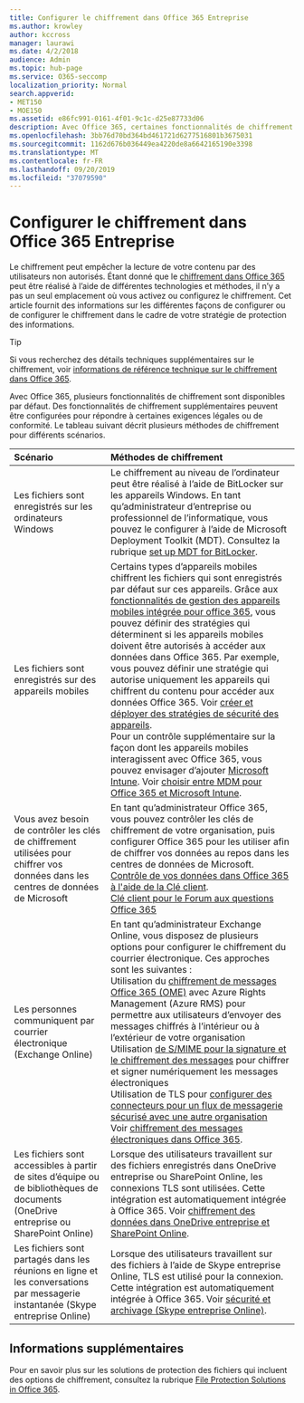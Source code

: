 ```yaml
---
title: Configurer le chiffrement dans Office 365 Entreprise
ms.author: krowley
author: kccross
manager: laurawi
ms.date: 4/2/2018
audience: Admin
ms.topic: hub-page
ms.service: O365-seccomp
localization_priority: Normal
search.appverid:
- MET150
- MOE150
ms.assetid: e86fc991-0161-4f01-9c1c-d25e87733d06
description: Avec Office 365, certaines fonctionnalités de chiffrement sont activées par défaut ; d’autres fonctionnalités peuvent être configurées pour répondre à certaines exigences légales ou de conformité.
ms.openlocfilehash: 3bb76d70bd364bd461721d6277516801b3675031
ms.sourcegitcommit: 1162d676b036449ea4220de8a6642165190e3398
ms.translationtype: MT
ms.contentlocale: fr-FR
ms.lasthandoff: 09/20/2019
ms.locfileid: "37079590"
---
```

# <a name="set-up-encryption-in-office-365-enterprise"></a>Configurer le chiffrement dans Office 365 Entreprise

Le chiffrement peut empêcher la lecture de votre contenu par des utilisateurs non autorisés. Étant donné que le [chiffrement dans Office 365](encryption.md) peut être réalisé à l’aide de différentes technologies et méthodes, il n’y a pas un seul emplacement où vous activez ou configurez le chiffrement. Cet article fournit des informations sur les différentes façons de configurer ou de configurer le chiffrement dans le cadre de votre stratégie de protection des informations.
  
> [!TIP]
> Si vous recherchez des détails techniques supplémentaires sur le chiffrement, voir [informations de référence technique sur le chiffrement dans Office 365](technical-reference-details-about-encryption.md).
  
Avec Office 365, plusieurs fonctionnalités de chiffrement sont disponibles par défaut. Des fonctionnalités de chiffrement supplémentaires peuvent être configurées pour répondre à certaines exigences légales ou de conformité. Le tableau suivant décrit plusieurs méthodes de chiffrement pour différents scénarios.
  
|**Scénario**|**Méthodes de chiffrement**|
|:-----|:-----|
|Les fichiers sont enregistrés sur les ordinateurs Windows  <br/> |Le chiffrement au niveau de l’ordinateur peut être réalisé à l’aide de BitLocker sur les appareils Windows. En tant qu’administrateur d’entreprise ou professionnel de l’informatique, vous pouvez le configurer à l’aide de Microsoft Deployment Toolkit (MDT). Consultez la rubrique [set up MDT for BitLocker](https://go.microsoft.com/fwlink/?linkid=849282).  <br/> |
|Les fichiers sont enregistrés sur des appareils mobiles  <br/> |Certains types d’appareils mobiles chiffrent les fichiers qui sont enregistrés par défaut sur ces appareils. Grâce aux [fonctionnalités de gestion des appareils mobiles intégrée pour office 365](https://support.office.com/article/a1da44e5-7475-4992-be91-9ccec25905b0), vous pouvez définir des stratégies qui déterminent si les appareils mobiles doivent être autorisés à accéder aux données dans Office 365. Par exemple, vous pouvez définir une stratégie qui autorise uniquement les appareils qui chiffrent du contenu pour accéder aux données Office 365. Voir [créer et déployer des stratégies de sécurité des appareils](https://support.office.com/article/d310f556-8bfb-497b-9bd7-fe3c36ea2fd6).  <br/> Pour un contrôle supplémentaire sur la façon dont les appareils mobiles interagissent avec Office 365, vous pouvez envisager d’ajouter [Microsoft Intune](https://aka.ms/qzln04). Voir [choisir entre MDM pour Office 365 et Microsoft Intune](https://support.office.com/article/c93d9ab9-efb2-4349-9b93-30c30562ee22).  <br/> |
|Vous avez besoin de contrôler les clés de chiffrement utilisées pour chiffrer vos données dans les centres de données de Microsoft  <br/> | En tant qu’administrateur Office 365, vous pouvez contrôler les clés de chiffrement de votre organisation, puis configurer Office 365 pour les utiliser afin de chiffrer vos données au repos dans les centres de données de Microsoft.  <br/> [Contrôle de vos données dans Office 365 à l'aide de la Clé client](controlling-your-data-using-customer-key.md). <br/> [Clé client pour le Forum aux questions Office 365](service-encryption-with-customer-key-faq.md) <br/> |
|Les personnes communiquent par courrier électronique (Exchange Online)  <br/> | En tant qu’administrateur Exchange Online, vous disposez de plusieurs options pour configurer le chiffrement du courrier électronique. Ces approches sont les suivantes :  <br/>  Utilisation du [chiffrement de messages Office 365 (OME)](set-up-new-message-encryption-capabilities.md) avec Azure Rights Management (Azure RMS) pour permettre aux utilisateurs d’envoyer des messages chiffrés à l’intérieur ou à l’extérieur de votre organisation  <br/>  Utilisation [de S/MIME pour la signature et le chiffrement des messages](https://aka.ms/c6dozg) pour chiffrer et signer numériquement les messages électroniques  <br/>  Utilisation de TLS pour [configurer des connecteurs pour un flux de messagerie sécurisé avec une autre organisation](https://aka.ms/hs809p) <br/>  Voir [chiffrement des messages électroniques dans Office 365](https://aka.ms/hic3f7).  <br/> |
|Les fichiers sont accessibles à partir de sites d’équipe ou de bibliothèques de documents (OneDrive entreprise ou SharePoint Online)  <br/> |Lorsque des utilisateurs travaillent sur des fichiers enregistrés dans OneDrive entreprise ou SharePoint Online, les connexions TLS sont utilisées. Cette intégration est automatiquement intégrée à Office 365. Voir [chiffrement des données dans OneDrive entreprise et SharePoint Online](https://go.microsoft.com/fwlink/?linkid=526379).  <br/> |
|Les fichiers sont partagés dans les réunions en ligne et les conversations par messagerie instantanée (Skype entreprise Online)  <br/> |Lorsque des utilisateurs travaillent sur des fichiers à l’aide de Skype entreprise Online, TLS est utilisé pour la connexion. Cette intégration est automatiquement intégrée à Office 365. Voir [sécurité et archivage (Skype entreprise Online)](https://aka.ms/nuq4ws).  <br/> |

## <a name="additional-information"></a>Informations supplémentaires

Pour en savoir plus sur les solutions de protection des fichiers qui incluent des options de chiffrement, consultez la rubrique [File Protection Solutions in Office 365](https://www.microsoft.com/en-us/download/details.aspx?id=55523).